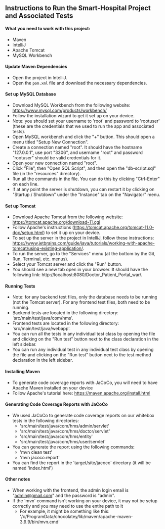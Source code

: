 ## Instructions to Run the Smart-Hospital Project and Associated Tests

#### What you need to work with this project:
* Maven
* IntelliJ
* Apache Tomcat
* MySQL Workbench 

#### Update Maven Dependencies
* Open the project in IntelliJ.
* Open the `pom.xml` file and download the necessary dependencies.

#### Set up MySQL Database
* Download MySQL Workbench from the following website: https://www.mysql.com/products/workbench/
* Follow the installation wizard to get it set up on your device.
* Note: you should set your username to 'root' and password to 'rootuser' (these are the credentials that we used to run the app and associated tests).
* Open MySQL workbench and click the "+" button. This should open a menu titled "Setup New Connection".
* Create a connection named "root". It should have the hostname "127.0.0.1", use port "3306", and username "root" and password "rootuser" should be valid credentials for it.
* Open your new connection named "root". 
* Click "File", then "Open SQL Script", and then open the "db-script.sql" file (in the "resources" directory).
* Run all the commands in the file. You can do this by clicking "Ctrl-Enter" on each line.
* If at any point the server is shutdown, you can restart it by clicking on "Startup / Shutdown" under the "Instance" tab on the "Navigator" menu. 

#### Set up Tomcat
* Download Apache Tomcat from the following website: https://tomcat.apache.org/download-11.cgi
* Follow Apache's instructions (https://tomcat.apache.org/tomcat-11.0-doc/setup.html) to set it up on your device.
* To set up the server in the project in IntelliJ, follow these instructions: https://www.jetbrains.com/guide/java/tutorials/working-with-apache-tomcat/using-existing-application/.
* To run the server, go to the "Services" menu (at the bottom by the Git, Run, Terminal, etc. menus).
* Select your Tomcat server and click the "Run" button.
* You should see a new tab open in your browser. It should have the following link: http://localhost:8080/Doctor_Patient_Portal_war/.

#### Running Tests
* Note: for any backend test files, only the database needs to be running (not the Tomcat server). For any frontend test files, both need to be running.
* Backend tests are located in the following directory: 'src/main/test/java/com/hms'.
* Frontend tests are located in the following directory: 'src/main/test/java/webapp'.
* You can run all the tests in any individual test class by opening the file and clicking on the "Run test" button next to the class declaration in the left sidebar.
* You can run any individual test in any individual test class by opening the file and clicking on the "Run test" button next to the test method declaration in the left sidebar.

#### Installing Maven
* To generate code coverage reports with JaCoCo, you will need to have Apache Maven installed on your device
* Follow Apache's tutorial here: https://maven.apache.org/install.html

#### Generating Code Coverage Reports with JaCoCo
* We used JaCoCo to generate code coverage reports on our whitebox tests in the following directories:
  * 'src/main/test/java/com/hms/admin/servlet'
  * 'src/main/test/java/com/hms/doctor/servlet'
  * 'src/main/test/java/com/hms/entity'
  * 'src/main/test/java/com/hms/user/servlet'
* You can generate the report using the following commands:
  * 'mvn clean test'
  * 'mvn jacoco:report'
* You can find the report in the 'target/site/jacoco' directory (it will be named 'index.html')

#### Other notes
* When working with the frontend, the admin login email is "admin@gmail.com" and the password is "admin".
* If the 'mvn' command isn't working on your device, it may not be setup correctly and you may need to use the entire path to it
  * For example, it might be something like this: '/c/ProgramData/chocolatey/lib/maven/apache-maven-3.9.9/bin/mvn.cmd'

